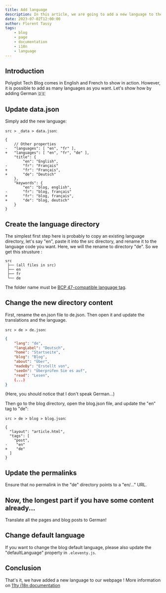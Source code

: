 ```yaml
---
title: Add language
description: In this article, we are going to add a new language to the project.
date: 2023-07-02T12:00:00
author: Florent Tassy
tags: 
    - blog
    - page
    - documentation
    - i18n
    - language
---
```


## Introduction

<div>Polyglot Tech Blog comes in English and French to show in action. However, it is possible to add as many languages as you want. Let's show how by adding German 🇩🇪</div>

## Update data.json

Simply add the new language:

`src > _data > data.json`:  

```diff-json
{
    // Other properties
-   "languages": [ "en", "fr" ],
+   "languages": [ "en", "fr", "de" ],
    "title": {
        "en": "English",
-       "fr": "Français"
+       "fr": "Français",
+       "de": "Deutsch"
    },
    "keywords": {
        "en": "blog, english",
-       "fr": "blog, français"
+       "fr": "blog, français",
+       "de": "blog, deutsch"
    }
}
```

## Create the language directory

The simplest first step here is probably to copy an existing language directory, let's say "en", paste it into the src directory, and rename it to the language code you want. Here, we will the rename to directory "de". So we get this strusture :  

```plain
src
 ├── (all files in src)
 ├── en
 ├── fr
 └── de
```

The folder name must be [BCP 47-compatible language tag](https://en.wikipedia.org/wiki/IETF_language_tag).

## Change the new directory content

First, rename the en.json file to de.json. Then open it and update the translations and the language.  

`src > de > de.json`:  

```json
{
    "lang": "de",
    "langLabel": "Deutsch",
    "home": "Startseite",
    "blog": "Blog",
    "about": "Über",
    "madeBy": "Erstellt von",
    "seeOn": "Überprüfen Sie es auf",
    "read": "Lesen",
    (...)
}
```
(Here, you should notice that I don't speak German...)

Then go to the blog directory, open the blog.json file, and update the "en" tag to "de":  

`src > de > blog > blog.json`:  

```diff-json
{
  "layout": "article.html",
  "tags": [
    "post",
-    "en"
+    "de"
  ]
}
```

## Update the permalinks

Ensure that no permalink in the "de" directory points to a "en/..." URL.  

## Now, the longest part if you have some content already...  

Translate all the pages and blog posts to German!

## Change default language

If you want to change the blog default language, please also update the "defaultLanguage" property in `.eleventy.js`.  

## Conclusion

That's it, we have added a new language to our webpage ! More information on [11ty i18n documentation](https://www.11ty.dev/docs/i18n/)